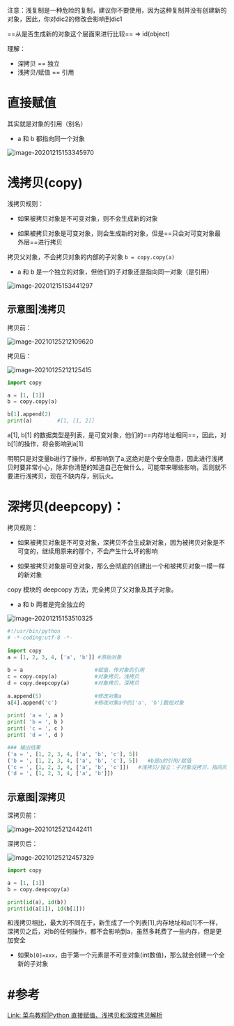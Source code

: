 注意：浅复制是一种危险的复制，建议你不要使用，因为这种复制并没有创建新的对象，因此，你对dic2的修改会影响到dic1



==从是否生成新的对象这个层面来进行比较== => id(object)



理解：

- 深拷贝 == 独立
- 浅拷贝/赋值 == 引用







# 直接赋值

其实就是对象的引用（别名）

- a 和 b 都指向同一个对象

![image-20201215153345970](https://cdn.jsdelivr.net/gh/DaiDuncan/PicUploader/img/20201215153346.png)



# 浅拷贝(copy)

浅拷贝规则：

- 如果被拷贝对象是不可变对象，则不会生成新的对象

- 如果被拷贝对象是可变对象，则会生成新的对象，但是==只会对可变对象最外层==进行拷贝



拷贝父对象，不会拷贝对象的内部的子对象 `b = copy.copy(a)`

-  a 和 b 是一个独立的对象，但他们的子对象还是指向同一对象（是引用）

![image-20201215153441297](https://cdn.jsdelivr.net/gh/DaiDuncan/PicUploader/img/20201215153441.png)



## 示意图|浅拷贝

拷贝前：

![image-20210125212109620](https://cdn.jsdelivr.net/gh/DaiDuncan/PicUploader/img/20210125212109.png)

拷贝后：

![image-20210125212125415](https://cdn.jsdelivr.net/gh/DaiDuncan/PicUploader/img/20210125212125.png)

```python
import copy

a = [1, [1]]
b = copy.copy(a)

b[1].append(2)
print(a)		#[1, [1, 2]]
```

a[1], b[1] 的数据类型是列表，是可变对象，他们的==内存地址相同==，因此，对b[1]的操作，将会影响到a[1]

明明只是对变量b进行了操作，却影响到了a,这绝对是个安全隐患，因此进行浅拷贝时要非常小心，除非你清楚的知道自己在做什么，可能带来哪些影响，否则就不要进行浅拷贝，现在不缺内存，别玩火。







# 深拷贝(deepcopy)：

拷贝规则：

- 如果被拷贝对象是不可变对象，深拷贝不会生成新对象，因为被拷贝对象是不可变的，继续用原来的那个，不会产生什么坏的影响

- 如果被拷贝对象是可变对象，那么会彻底的创建出一个和被拷贝对象一模一样的新对象



copy 模块的 deepcopy 方法，完全拷贝了父对象及其子对象。

- a 和 b 两者是完全独立的

![image-20201215153510325](https://cdn.jsdelivr.net/gh/DaiDuncan/PicUploader/img/20201215153510.png)



```python
#!/usr/bin/python
# -*-coding:utf-8 -*-
 
import copy
a = [1, 2, 3, 4, ['a', 'b']] #原始对象
 
b = a                       #赋值，传对象的引用
c = copy.copy(a)            #对象拷贝，浅拷贝
d = copy.deepcopy(a)        #对象拷贝，深拷贝
 
a.append(5)                 #修改对象a
a[4].append('c')            #修改对象a中的['a', 'b']数组对象
 
print( 'a = ', a )
print( 'b = ', b )
print( 'c = ', c )
print( 'd = ', d )

### 输出结果
('a = ', [1, 2, 3, 4, ['a', 'b', 'c'], 5])
('b = ', [1, 2, 3, 4, ['a', 'b', 'c'], 5])   #b是a的引用/赋值
('c = ', [1, 2, 3, 4, ['a', 'b', 'c']])   #浅拷贝/独立：子对象没拷贝，指向同一对象 此处是a[4]；而父对象独立，比如a.append(5)
('d = ', [1, 2, 3, 4, ['a', 'b']])
```





## 示意图|深拷贝

深拷贝前：

![image-20210125212442411](https://cdn.jsdelivr.net/gh/DaiDuncan/PicUploader/img/20210125212442.png)





深拷贝后：

![image-20210125212457329](https://cdn.jsdelivr.net/gh/DaiDuncan/PicUploader/img/20210125212457.png)

```python
import copy

a = [1, [1]]
b = copy.deepcopy(a)

print(id(a), id(b))
print(id(a[1]), id(b[1]))
```

和浅拷贝相比，最大的不同在于，新生成了一个列表[1],内存地址和a[1]不一样，深拷贝之后，对b的任何操作，都不会影响到a，虽然多耗费了一些内存，但是更加安全

- 如果`b[0]=xxx`，由于第一个元素是不可变对象(int数值)，那么就会创建一个全新的子对象





# #参考

[Link: 菜鸟教程|Python 直接赋值、浅拷贝和深度拷贝解析](https://www.runoob.com/w3cnote/python-understanding-dict-copy-shallow-or-deep.html)


